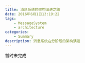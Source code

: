 ```yaml
---
title: 消息系统的架构演进之路
date: 2016年6月1日13:19:22
tags:
    - MessageSystem
    - architecture
categories:
    - Summary
description: 消息系统在分阶段的架构演进
---
```


暂时未完成